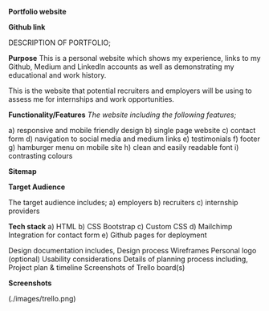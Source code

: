 **Portfolio website**


**Github link**


DESCRIPTION OF PORTFOLIO;

**Purpose**
This is a personal website which shows my experience, links to my Github, Medium and LinkedIn accounts as well as demonstrating my educational and work history.

This is the website that potential recruiters and employers will be using to assess me for internships and work opportunities.

**Functionality/Features**
*The website including the following features;*

a) responsive and mobile friendly design 
b) single page website
c) contact form
d) navigation to social media and medium links
e) testimonials
f) footer
g) hamburger menu on mobile site
h) clean and easily readable font
i) contrasting colours

**Sitemap**


**Target Audience**

The target audience includes;
a) employers
b) recruiters
c) internship providers

**Tech stack**
a) HTML
b) CSS Bootstrap
c) Custom CSS
d) Mailchimp Integration for contact form
e) Github pages for deployment

Design documentation includes,
Design process
Wireframes
Personal logo (optional)
Usability considerations
Details of planning process including,
Project plan & timeline
Screenshots of Trello board(s)


**Screenshots**

(./images/trello.png)



